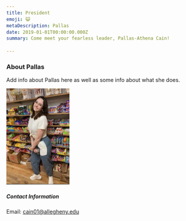 ```yaml
---
title: President
emoji: 😺
metaDescription: Pallas 
date: 2019-01-01T00:00:00.000Z
summary: Come meet your fearless leader, Pallas-Athena Cain!

---
```


### About Pallas

Add info about Pallas here as well as some info about what she does.

![Picture of Pallas](/src/assets/img/pallas.png "President Pallas-Athena")

##### Contact Information

Email: cain01@allegheny.edu
